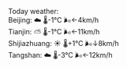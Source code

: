 Today weather:  
Beijing: ☁️   🌡️-1°C 🌬️←4km/h  
Tianjin: ⛅️  🌡️-1°C 🌬️←11km/h  
Shijiazhuang: ☀️   🌡️+1°C 🌬️↓8km/h  
Tangshan: ☁️   🌡️-3°C 🌬️←12km/h  
